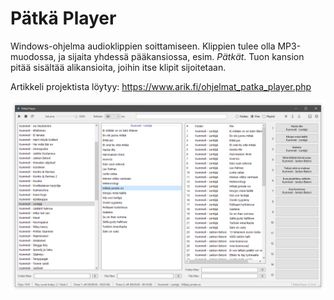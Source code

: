 # Pätkä Player

Windows-ohjelma audioklippien soittamiseen. Klippien tulee olla MP3-muodossa, ja sijaita yhdessä pääkansiossa, esim. _Pätkät_. Tuon kansion pitää sisältää alikansioita, joihin itse klipit sijoitetaan.

Artikkeli projektista löytyy:
https://www.arik.fi/ohjelmat_patka_player.php

<img src="/docs/pp.png">